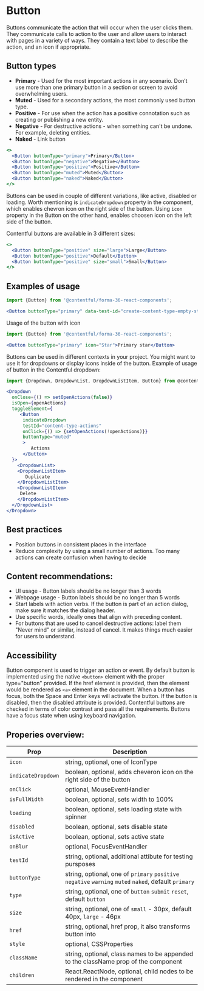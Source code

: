 # Button

Buttons communicate the action that will occur when the user clicks them. They communicate calls to action to the user and allow users to interact with pages in a variety of ways. They contain a text label to describe the action, and an icon if appropriate.

## Button types

- **Primary** - Used for the most important actions in any scenario. Don’t use more than one primary button in a section or screen to avoid overwhelming users.
- **Muted** - Used for a secondary actions, the most commonly used button type.
- **Positive** - For use when the action has a positive connotation such as creating or publishing a new entity.
- **Negative** - For destructive actions - when something can't be undone. For example, deleting entities.
- **Naked** - Link button

```jsx
<>
  <Button buttonType="primary">Primary</Button>
  <Button buttonType="negative">Negative</Button>
  <Button buttonType="positive">Positive</Button>
  <Button buttonType="muted">Muted</Button>
  <Button buttonType="naked">Naked</Button>
</>
```
Buttons can be used in couple of different variations, like active, disabled or loading. Worth mentioning is `indicateDropdown` property in the component, which enables chevron icon on the right side of the button. Using `icon` property in the Button on the other hand, enables choosen icon on the left side of the button.

Contentful buttons are available in 3 different sizes: 
```jsx
<>
  <Button buttonType="positive" size="large">Large</Button>
  <Button buttonType="positive">Default</Button>
  <Button buttonType="positive" size="small">Small</Button>
</>
```

## Examples of usage

```jsx
import {Button} from '@contentful/forma-36-react-components';

<Button buttonType="primary" data-test-id="create-content-type-empty-state">Add content type</Button>

```

Usage of the button with icon

```jsx
import {Button} from '@contentful/forma-36-react-components';

<Button buttonType="primary" icon="Star">Primary star</Button>

```

Buttons  can be used in different contexts in your project. You might want to use it for dropdowns or display icons inside of the button.
Example of usage of button in the Contentful dropdown:

```jsx
import {Dropdown, DropdownList, DropdownListItem, Button} from @contentful/forma-36-react-components

<Dropdown
  onClose={() => setOpenActions(false)}
  isOpen={openActions}
  toggleElement={
     <Button
      indicateDropdown
      testId="content-type-actions"
      onClick={() => {setOpenActions(!openActions)}}
      buttonType="muted"
      >
         Actions
      </Button>
  }>
    <DropdownList>
    <DropdownListItem>
       Duplicate
    </DropdownListItem>
    <DropdownListItem>
     Delete
    </DropdownListItem>
  </DropdownList>
</Dropdown>
```

## Best practices

- Position buttons in consistent places in the interface
- Reduce complexity by using a small number of actions. Too many actions can create confusion when having to decide

## Content recommendations:

 - UI usage - Button labels should be no longer than 3 words
 - Webpage usage - Button labels should be no longer than 5 words
 - Start labels with action verbs. If the button is part of an action dialog, make sure it matches the dialog header.
 - Use specific words, ideally ones that align with preceding content.
 - For buttons that are used to cancel destructive actions: label them "Never mind" or similar, instead of cancel. It makes things much easier for users to understand.

## Accessibility

Button component is used to trigger an action or event. By default button is implemented using the native `<button>` element with the proper type="button" provided. If the href element is provided, then the element would be rendered as `<a>` element in the document.
When a button has focus, both the Space and Enter keys will activate the button. If the button is disabled, then the disabled attribute is provided.
Contentful buttons are checked in terms of color contrast and pass all the requirements.
Buttons have a focus state when using keyboard navigation.

## Properies overview:

|Prop|Description|
|-|-|
|`icon`| string, optional, one of IconType |
|`indicateDropdown`| boolean, optional, adds cheveron icon on the right side of the button |
|`onClick`| optional, MouseEventHandler |
|`isFullWidth`| boolean, optional, sets width to 100% |
|`loading`| boolean, optional, sets loading state with spinner |
|`disabled`| boolean, optional, sets disable state |
|`isActive`| boolean, optional, sets active state |
|`onBlur`| optional, FocusEventHandler |
|`testId`| string, optional, additional attibute for testing pursposes |
|`buttonType`| string, optional, one of `primary` `positive` `negative` `warning` `muted` `naked`, default `primary` |
|`type`| string, optional, one of `button` `submit` `reset`, default `button` |
|`size`| string, optional, one of `small` - 30px, default 40px, `large` - 46px |
|`href`| string, optional, href prop, it also transforms button into <a> |
|`style`| optional, CSSProperties |
|`className`| string, optional, class names to be appended to the className prop of the component |
|`children`| React.ReactNode, optional, child nodes to be rendered in the component |
